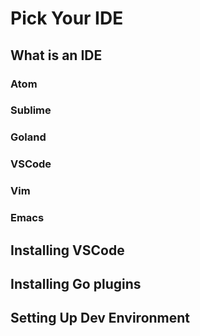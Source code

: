 # Pick Your IDE

## What is an IDE

### Atom

### Sublime 

### Goland

### VSCode

### Vim

### Emacs

## Installing VSCode

## Installing Go plugins

## Setting Up Dev Environment
